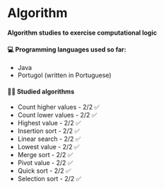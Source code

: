 # Algorithm

**Algorithm studies to exercise computational logic**



#### :computer: **Programming languages used so far:**

- Java 
- Portugol (written in Portuguese)



#### :man_technologist: **Studied algorithms**

- Count higher values - 2/2 :white_check_mark:
- Count lower values - 2/2 :white_check_mark:
- Highest value - 2/2 :white_check_mark:
- Insertion sort - 2/2 :white_check_mark:
- Linear search - 2/2 :white_check_mark:
- Lowest value  - 2/2 :white_check_mark:
- Merge sort - 2/2 :white_check_mark:
- Pivot value - 2/2 :white_check_mark:
- Quick sort - 2/2 :white_check_mark:
- Selection sort - 2/2 :white_check_mark:


